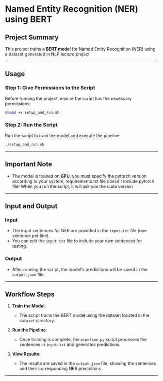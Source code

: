 # Named Entity Recognition (NER) using BERT

## Project Summary

This project trains a **BERT model** for Named Entity Recognition (NER) using a dataset generated in NLP lecture project

---

## Usage

### Step 1: Give Permissions to the Script

Before running the project, ensure the script has the necessary permissions:

```bash
chmod +x setup_and_run.sh
```

### Step 2: Run the Script

Run the script to train the model and execute the pipeline:

```bash
./setup_and_run.sh
```

---

## Important Note

- The model is trained on **GPU**, you must specify the pytorch version according to your system,
  requirements.txt file doesn't include pytorch file! When you run the script, it will ask you the cuda version

---

## Input and Output

### Input

- The input sentences for NER are provided in the `input.txt` file (one sentence per line).
- You can edit the `input.txt` file to include your own sentences for testing.

### Output

- After running the script, the model's predictions will be saved in the `output.json` file.

---

## Workflow Steps

1. **Train the Model**:
    - The script trains the BERT model using the dataset located in the `dataset` directory.

2. **Run the Pipeline**:
    - Once training is complete, the `pipeline.py` script processes the sentences in `input.txt` and generates
      predictions.

3. **View Results**:
    - The results are saved in the `output.json` file, showing the sentences and their corresponding NER predictions.

---

